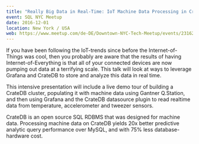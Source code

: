```yaml
---
title: "Really Big Data in Real-Time: IoT Machine Data Processing in CrateDB & Grafana"
event: SQL NYC Meetup
date: 2016-12-01
location: New York / USA
web: https://www.meetup.com/de-DE/Downtown-NYC-Tech-Meetup/events/231620976/
---
```

If you have been following the IoT-trends since before the Internet-of-Things was cool, then you probably are aware that 
the results of having Internet-of-Everything is that all of your connected devices are now pumping out data at a terrifying 
scale. This talk will look at ways to leverage Grafana and CrateDB to store and analyze this data in real time.

This intensive presentation will include a live demo tour of building a CrateDB cluster, populating it with machine data 
using Gantner Q.Station, and then using Grafana and the CrateDB datasource plugin to read realtime data from temperature, 
accelerometer and tweezer sensors.

CrateDB is an open source SQL RDBMS that was designed for machine data. Processing machine data on CrateDB yields 20x 
better predictive analytic query performance over MySQL, and with 75% less database-hardware cost.